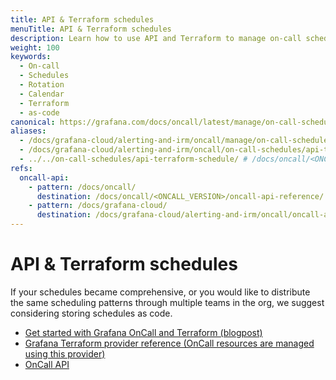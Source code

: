 ```yaml
---
title: API & Terraform schedules
menuTitle: API & Terraform schedules
description: Learn how to use API and Terraform to manage on-call schedules.
weight: 100
keywords:
  - On-call
  - Schedules
  - Rotation
  - Calendar
  - Terraform
  - as-code
canonical: https://grafana.com/docs/oncall/latest/manage/on-call-schedules/api-terraform-schedule/
aliases:
  - /docs/grafana-cloud/alerting-and-irm/oncall/manage/on-call-schedules/api-terraform-schedules/
  - /docs/grafana-cloud/alerting-and-irm/oncall/on-call-schedules/api-terraform-schedules/
  - ../../on-call-schedules/api-terraform-schedule/ # /docs/oncall/<ONCALL_VERSION>/on-call-schedules/api-terraform-schedule/
refs:
  oncall-api:
    - pattern: /docs/oncall/
      destination: /docs/oncall/<ONCALL_VERSION>/oncall-api-reference/
    - pattern: /docs/grafana-cloud/
      destination: /docs/grafana-cloud/alerting-and-irm/oncall/oncall-api-reference/
---
```


# API & Terraform schedules

If your schedules became comprehensive, or you would like to distribute the same scheduling patterns through multiple
teams in the org, we suggest considering storing schedules as code.

- [Get started with Grafana OnCall and Terraform (blogpost)](https://grafana.com/blog/2022/08/29/get-started-with-grafana-oncall-and-terraform/)
- [Grafana Terraform provider reference (OnCall resources are managed using this provider)](https://registry.terraform.io/providers/grafana/grafana/latest/docs/resources/oncall_schedule)
- [OnCall API](ref:oncall-api)
